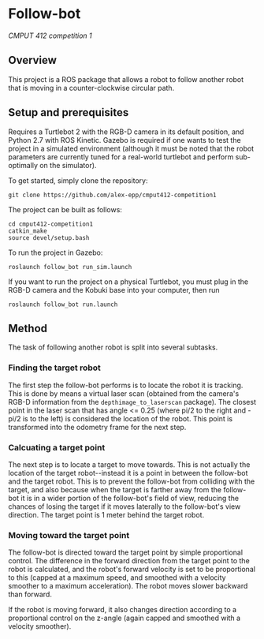 # Follow-bot

*CMPUT 412 competition 1*

## Overview
This project is a ROS package that allows a robot to follow another robot that is moving in
a counter-clockwise circular path.

## Setup and prerequisites
Requires a Turtlebot 2 with the RGB-D camera in its default position, and Python 2.7 with ROS
Kinetic. Gazebo is required if one wants to test the project in a simulated environment (although
it must be noted that the robot parameters are currently tuned for a real-world turtlebot and
perform sub-optimally on the simulator).

To get started, simply clone the repository:

    git clone https://github.com/alex-epp/cmput412-competition1
    
The project can be built as follows:
    
    cd cmput412-competition1
    catkin_make
    source devel/setup.bash

To run the project in Gazebo:

    roslaunch follow_bot run_sim.launch

If you want to run the project on a physical Turtlebot, you must plug in the RGB-D camera and the
Kobuki base into your computer, then run

    roslaunch follow_bot run.launch

## Method
The task of following another robot is split into several subtasks.

### Finding the target robot
The first step the follow-bot performs is to locate the robot it is tracking. This is done by means
a virtual laser scan (obtained from the camera's RGB-D information from the `depthimage_to_laserscan`
package). The closest point in the laser scan that has angle <= 0.25 (where pi/2 to the right and
 -pi/2 is to the left) is considered the location of the robot. This point is transformed into the
 odometry frame for the next step.
 
 ### Calcuating a target point
 
 The next step is to locate a target to move towards. This is not actually the location of the target
 robot--instead it is a point in between the follow-bot and the target robot. This is to prevent the
 follow-bot from colliding with the target, and also because when the target is farther away from the
 follow-bot it is in a wider portion of the follow-bot's field of view, reducing the chances of
 losing the target if it moves laterally to the follow-bot's view direction. The target point is 1
 meter behind the target robot.
 
 ### Moving toward the target point
 
 The follow-bot is directed toward the target point by simple proportional control. The difference
 in the forward direction from the target point to the robot is calculated, and the robot's forward
 velocity is set to be proportional to this (capped at a maximum speed, and smoothed with a
 velocity smoother to a maximum acceleration). The robot moves slower backward than forward.
 
 If the robot is moving forward, it also changes direction according to a proportional control on
 the z-angle (again capped and smoothed with a velocity smoother).